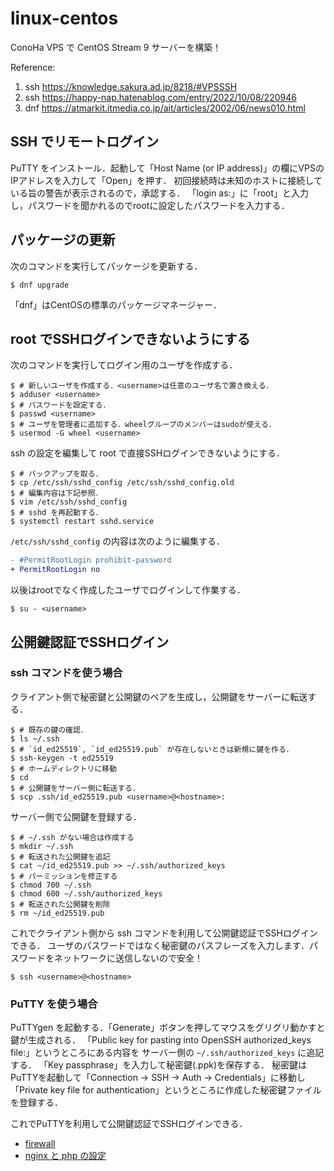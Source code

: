 # linux-centos

  ConoHa VPS で CentOS Stream 9 サーバーを構築！

Reference:
1. ssh  https://knowledge.sakura.ad.jp/8218/#VPSSSH
2. ssh  https://happy-nap.hatenablog.com/entry/2022/10/08/220946
3. dnf  https://atmarkit.itmedia.co.jp/ait/articles/2002/06/news010.html 

## SSH でリモートログイン

  PuTTY をインストール．起動して「Host Name (or IP address)」の欄にVPSのIPアドレスを入力して「Open」を押す．
  初回接続時は未知のホストに接続している旨の警告が表示されるので，承認する．
  「login as:」に「root」と入力し，パスワードを聞かれるのでrootに設定したパスワードを入力する．

## パッケージの更新

  次のコマンドを実行してパッケージを更新する．
```
$ dnf upgrade
```

  「dnf」はCentOSの標準のパッケージマネージャー．

## root でSSHログインできないようにする

  次のコマンドを実行してログイン用のユーザを作成する．
```
$ # 新しいユーザを作成する．<username>は任意のユーザ名で置き換える．
$ adduser <username>
$ # パスワードを設定する．
$ passwd <username>
$ # ユーザを管理者に追加する．wheelグループのメンバーはsudoが使える．
$ usermod -G wheel <username>
```

  ssh の設定を編集して root で直接SSHログインできないようにする．
```
$ # バックアップを取る．
$ cp /etc/ssh/sshd_config /etc/ssh/sshd_config.old
$ # 編集内容は下記参照．
$ vim /etc/ssh/sshd_config
$ # sshd を再起動する．
$ systemctl restart sshd.service
```

  `/etc/ssh/sshd_config` の内容は次のように編集する．
```diff
- #PermitRootLogin prohibit-password
+ PermitRootLogin no
```

  以後はrootでなく作成したユーザでログインして作業する．
```
$ su - <username>
```

## 公開鍵認証でSSHログイン

### ssh コマンドを使う場合

  クライアント側で秘密鍵と公開鍵のペアを生成し，公開鍵をサーバーに転送する．
```
$ # 既存の鍵の確認．
$ ls ~/.ssh
$ # `id_ed25519`, `id_ed25519.pub` が存在しないときは新規に鍵を作る．
$ ssh-keygen -t ed25519
$ # ホームディレクトリに移動
$ cd
$ # 公開鍵をサーバー側に転送する．
$ scp .ssh/id_ed25519.pub <username>@<hostname>:
```

  サーバー側で公開鍵を登録する．
```
$ # ~/.ssh がない場合は作成する
$ mkdir ~/.ssh
$ # 転送された公開鍵を追記
$ cat ~/id_ed25519.pub >> ~/.ssh/authorized_keys
$ # パーミッションを修正する
$ chmod 700 ~/.ssh
$ chmod 600 ~/.ssh/authorized_keys
$ # 転送された公開鍵を削除
$ rm ~/id_ed25519.pub
```

  これでクライアント側から ssh コマンドを利用して公開鍵認証でSSHログインできる．
  ユーザのパスワードではなく秘密鍵のパスフレーズを入力します．パスワードをネットワークに送信しないので安全！
```
$ ssh <username>@<hostname>
```

### PuTTY を使う場合

  PuTTYgen を起動する．「Generate」ボタンを押してマウスをグリグリ動かすと鍵が生成される．
  「Public key for pasting into OpenSSH authorized_keys file:」というところにある内容を
  サーバー側の `~/.ssh/authorized_keys` に追記する．
  「Key passphrase」を入力して秘密鍵(.ppk)を保存する．
  秘密鍵はPuTTYを起動して「Connection → SSH → Auth → Credentials」に移動し
  「Private key file for authentication」というところに作成した秘密鍵ファイルを登録する．

  これでPuTTYを利用して公開鍵認証でSSHログインできる．

- [firewall](firewall.md)
- [nginx と php の設定](nginx-php.md)

